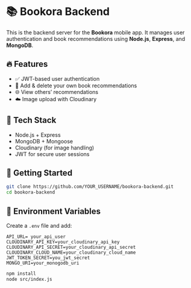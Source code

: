 # 📚 Bookora Backend

This is the backend server for the **Bookora** mobile app. It manages user authentication and book recommendations using **Node.js**, **Express**, and **MongoDB**.

## 🔥 Features

-   ✅ JWT-based user authentication
-   📌 Add & delete your own book recommendations
-   🌐 View others’ recommendations
-   ☁️ Image upload with Cloudinary

## 🧰 Tech Stack

-   Node.js + Express
-   MongoDB + Mongoose
-   Cloudinary (for image handling)
-   JWT for secure user sessions

## 🚀 Getting Started

```bash
git clone https://github.com/YOUR_USERNAME/bookora-backend.git
cd bookora-backend
```

## 🔑 Environment Variables

Create a `.env` file and add:

```env
API_URL= your_api_user
CLOUDINARY_API_KEY=your_cloudinary_api_key
CLOUDINARY_API_SECRET=your_cloudinary_api_secret
CLOUDINARY_CLOUD_NAME=your_cloudinary_cloud_name
JWT_TOKEN_SECRET=you_jwt_secret
MONGO_URI=your_monogodb_uri

```

```bash
npm install
node src/index.js
```
